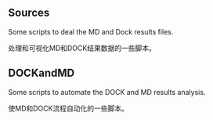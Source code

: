 ## Sources

Some scripts to deal the MD and Dock results files.

处理和可视化MD和DOCK结果数据的一些脚本。

## DOCKandMD

Some scripts to automate the DOCK and MD results analysis.

使MD和DOCK流程自动化的一些脚本。
